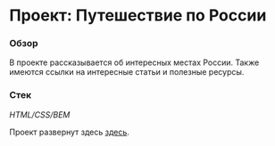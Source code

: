 # Проект: Путешествие по России

### Обзор

В проекте рассказывается об интересных местах России. Также имеются ссылки на интересные статьи и полезные ресурсы.

### Стек

_HTML/CSS/BEM_

Проект развернут здесь [здесь](https://roman178.github.io/russian-travel/).
